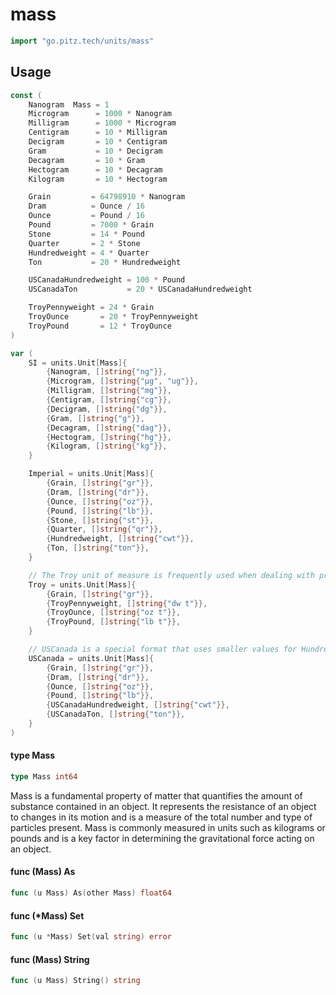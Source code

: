 # mass

```go
import "go.pitz.tech/units/mass"
```

## Usage

```go
const (
	Nanogram  Mass = 1
	Microgram      = 1000 * Nanogram
	Milligram      = 1000 * Microgram
	Centigram      = 10 * Milligram
	Decigram       = 10 * Centigram
	Gram           = 10 * Decigram
	Decagram       = 10 * Gram
	Hectogram      = 10 * Decagram
	Kilogram       = 10 * Hectogram

	Grain         = 64798910 * Nanogram
	Dram          = Ounce / 16
	Ounce         = Pound / 16
	Pound         = 7000 * Grain
	Stone         = 14 * Pound
	Quarter       = 2 * Stone
	Hundredweight = 4 * Quarter
	Ton           = 20 * Hundredweight

	USCanadaHundredweight = 100 * Pound
	USCanadaTon           = 20 * USCanadaHundredweight

	TroyPennyweight = 24 * Grain
	TroyOunce       = 20 * TroyPennyweight
	TroyPound       = 12 * TroyOunce
)
```

```go
var (
	SI = units.Unit[Mass]{
		{Nanogram, []string{"ng"}},
		{Microgram, []string{"μg", "ug"}},
		{Milligram, []string{"mg"}},
		{Centigram, []string{"cg"}},
		{Decigram, []string{"dg"}},
		{Gram, []string{"g"}},
		{Decagram, []string{"dag"}},
		{Hectogram, []string{"hg"}},
		{Kilogram, []string{"kg"}},
	}

	Imperial = units.Unit[Mass]{
		{Grain, []string{"gr"}},
		{Dram, []string{"dr"}},
		{Ounce, []string{"oz"}},
		{Pound, []string{"lb"}},
		{Stone, []string{"st"}},
		{Quarter, []string{"qr"}},
		{Hundredweight, []string{"cwt"}},
		{Ton, []string{"ton"}},
	}

	// The Troy unit of measure is frequently used when dealing with precious metals.
	Troy = units.Unit[Mass]{
		{Grain, []string{"gr"}},
		{TroyPennyweight, []string{"dw t"}},
		{TroyOunce, []string{"oz t"}},
		{TroyPound, []string{"lb t"}},
	}

	// USCanada is a special format that uses smaller values for Hundredweight and Ton.
	USCanada = units.Unit[Mass]{
		{Grain, []string{"gr"}},
		{Dram, []string{"dr"}},
		{Ounce, []string{"oz"}},
		{Pound, []string{"lb"}},
		{USCanadaHundredweight, []string{"cwt"}},
		{USCanadaTon, []string{"ton"}},
	}
)
```

#### type Mass

```go
type Mass int64
```

Mass is a fundamental property of matter that quantifies the amount of substance
contained in an object. It represents the resistance of an object to changes in
its motion and is a measure of the total number and type of particles present.
Mass is commonly measured in units such as kilograms or pounds and is a key
factor in determining the gravitational force acting on an object.

#### func (Mass) As

```go
func (u Mass) As(other Mass) float64
```

#### func (\*Mass) Set

```go
func (u *Mass) Set(val string) error
```

#### func (Mass) String

```go
func (u Mass) String() string
```

